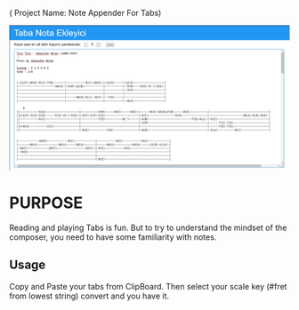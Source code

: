 
( Project Name: Note Appender For Tabs)

![Alt Text](images/attach1.jpg?raw=true "ScreenShot")


# PURPOSE

Reading and playing Tabs is fun. But to try to understand the mindset of the composer, you need to have some familiarity with notes. 

## Usage

Copy and Paste your tabs from ClipBoard. Then select your scale key (#fret from lowest string) convert and you have it.